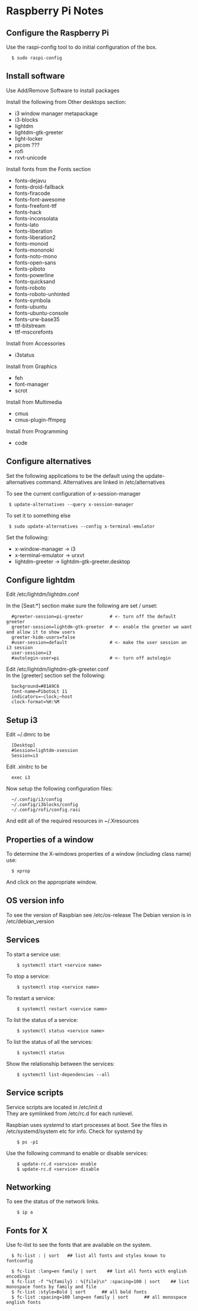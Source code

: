 Raspberry Pi Notes
==================

## Configure the Raspberry Pi ##

Use the raspi-config tool to do initial configuration of the box.
~~~
  $ sudo raspi-config
~~~

## Install software ##

Use Add/Remove Software to install packages

Install the following from Other desktops section:
 * i3 window manager metapackage
 * i3-blocks
 * lightdm
 * lightdm-gtk-greeter
 * light-locker
 * picom ???
 * rofi
 * rxvt-unicode

Install fonts from the Fonts section
 * fonts-dejavu
 * fonts-droid-fallback
 * fonts-firacode
 * fonts-font-awesome
 * fonts-freefont-ttf
 * fonts-hack
 * fonts-inconsolata
 * fonts-lato
 * fonts-liberation
 * fonts-liberation2
 * fonts-monoid
 * fonts-mononoki
 * fonts-noto-mono
 * fonts-open-sans
 * fonts-piboto
 * fonts-powerline
 * fonts-quicksand
 * fonts-roboto
 * fonts-roboto-unhinted
 * fonts-symbola
 * fonts-ubuntu
 * fonts-ubuntu-console
 * fonts-urw-base35
 * ttf-bitstream
 * ttf-mscorefonts

Install from Accessories
 * i3status

Install from Graphics
 * feh
 * font-manager
 * scrot

Install from Multimedia
 * cmus
 * cmus-plugin-ffmpeg

Install from Programming
 * code

## Configure alternatives ##

Set the following applications to be the default using the update-alternatives command.
Alternatives are linked in /etc/alternatives

To see the current configuration of x-session-manager
~~~
 $ update-alternatives --query x-session-manager
~~~

To set it to something else 
~~~
 $ sudo update-alternatives --config x-terminal-emulator
~~~

Set the following:
 * x-window-manager -> i3
 * x-terminal-emulator -> urxvt
 * lightdm-greeter -> lightdm-gtk-greeter.desktop

## Configure lightdm ##

Edit /etc/lightdm/lightdm.conf  

In the [Seat:*] section make sure the following are set / unset:
~~~
  #greeter-session=pi-greeter          # <- turn off the default greeter
  greeter-session=lightdm-gtk-greeter  # <- enable the greeter we want and allow it to show users
  greeter-hide-users=false
  #user-session=default                # <- make the user session an i3 session
  user-session=i3
  #autologin-user=pi                   # <- turn off autologin
~~~

Edit /etc/lightdm/lightdm-gtk-greeter.conf  
In the [greeter] section set the following:
~~~
  background=#81A9C6
  font-name=PibotoLt 11
  indicators=~clock;~host
  clock-format=%H:%M
~~~

## Setup i3 ##
Edit ~/.dmrc to be 
~~~
  [Desktop]
  #Session=lightdm-xsession
  Session=i3
~~~

Edit .xinitrc to be 
~~~
  exec i3
~~~

Now setup the following configuration files:
~~~
  ~/.config/i3/config 
  ~/.config/i3blocks/config 
  ~/.config/rofi/config.rasi 
~~~

And edit all of the required resources in ~/.Xresources

## Properties of a window ##

To determine the X-windows properties of a window (including class name) use:
~~~
  $ xprop
~~~

And click on the appropriate window.

## OS version info ##

To see the version of Raspbian see /etc/os-release
The Debian version is in /etc/debian_version 

## Services ##

To start a service use:
~~~
    $ systemctl start <service name>
~~~

To stop a service:
~~~
    $ systemctl stop <service name>
~~~

To restart a service:
~~~
    $ systemctl restart <service name>
~~~

To list the status of a service:
~~~
    $ systemctl status <service name>
~~~

To list the status of all the services:
~~~
    $ systemctl status
~~~

Show the relationship between the services:
~~~
    $ systemctl list-dependencies --all
~~~

## Service scripts ##

Service scripts are located in /etc/init.d  
They are symlinked from /etc/rc<n>.d for each runlevel.

Raspbian uses *systemd* to start processes at boot. See the files in /etc/systemd/system etc for info.
Check for systemd by
~~~
    $ ps -p1
~~~

Use the following command to enable or disable services:
~~~
    $ update-rc.d <service> enable 
    $ update-rc.d <service> disable 
~~~

## Networking ##

To see the status of the network links.
~~~
    $ ip a
~~~

## Fonts for X ##
Use fc-list to see the fonts that are available on the system.
~~~
  $ fc-list : | sort   ## list all fonts and styles known to fontconfig

  $ fc-list :lang=en family | sort    ## list all fonts with english encodings
  $ fc-list -f "%{family} : %{file}\n" :spacing=100 | sort    ## list monospace fonts by family and file
  $ fc-list :style=Bold | sort      ## all bold fonts
  $ fc-list :spacing=100 lang=en family | sort      ## all monospace english fonts
~~~
